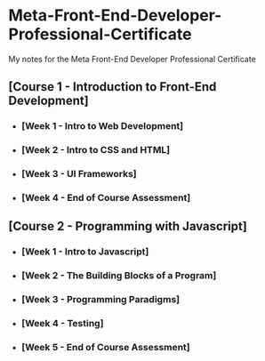 # Meta-Front-End-Developer-Professional-Certificate
My notes for the Meta Front-End Developer Professional Certificate

## [Course 1 - Introduction to Front-End Development]
- ### [Week 1 - Intro to Web Development]
- ### [Week 2 - Intro to CSS and HTML]
- ### [Week 3 - UI Frameworks]
- ### [Week 4 - End of Course Assessment]

## [Course 2 - Programming with Javascript]
- ### [Week 1 - Intro to Javascript]
- ### [Week 2 - The Building Blocks of a Program]
- ### [Week 3 - Programming Paradigms]
- ### [Week 4 - Testing]
- ### [Week 5 - End of Course Assessment]